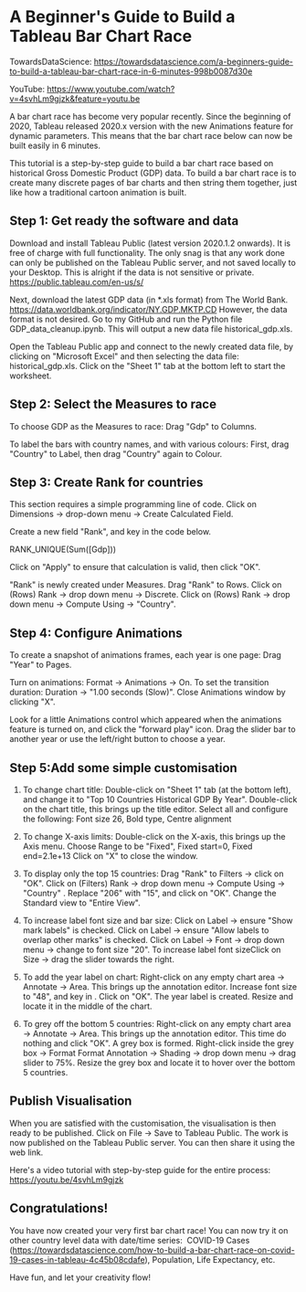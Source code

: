 # A Beginner's Guide to Build a Tableau Bar Chart Race
TowardsDataScience: 
https://towardsdatascience.com/a-beginners-guide-to-build-a-tableau-bar-chart-race-in-6-minutes-998b0087d30e

YouTube: 
https://www.youtube.com/watch?v=4svhLm9gjzk&feature=youtu.be

A bar chart race has become very popular recently. Since the beginning of 2020, Tableau released 2020.x version with the new Animations feature for dynamic parameters. This means that the bar chart race below can now be built easily in 6 minutes.

This tutorial is a step-by-step guide to build a bar chart race based on historical Gross Domestic Product (GDP) data. To build a bar chart race is to create many discrete pages of bar charts and then string them together, just like how a traditional cartoon animation is built.

## Step 1: Get ready the software and data
Download and install Tableau Public (latest version 2020.1.2 onwards). It is free of charge with full functionality. The only snag is that any work done can only be published on the Tableau Public server, and not saved locally to your Desktop. This is alright if the data is not sensitive or private.
https://public.tableau.com/en-us/s/

Next, download the latest GDP data (in *.xls format) from The World Bank.
https://data.worldbank.org/indicator/NY.GDP.MKTP.CD
However, the data format is not desired. Go to my GitHub and run the Python file GDP_data_cleanup.ipynb. This will output a new data file historical_gdp.xls.

Open the Tableau Public app and connect to the newly created data file, by clicking on "Microsoft Excel" and then selecting the data file: historical_gdp.xls.
Click on the "Sheet 1" tab at the bottom left to start the worksheet. 

## Step 2: Select the Measures to race
To choose GDP as the Measures to race: Drag "Gdp" to Columns.

To label the bars with country names, and with various colours:
First, drag "Country" to Label, then drag "Country" again to Colour.

## Step 3: Create Rank for countries
This section requires a simple programming line of code.
Click on Dimensions → drop-down menu → Create Calculated Field.

Create a new field "Rank", and key in the code below.

RANK_UNIQUE(Sum([Gdp]))

Click on "Apply" to ensure that calculation is valid, then click "OK".

"Rank" is newly created under Measures. Drag "Rank" to Rows.
Click on (Rows) Rank → drop down menu → Discrete.
Click on (Rows) Rank → drop down menu → Compute Using → "Country".

## Step 4: Configure Animations 
To create a snapshot of animations frames, each year is one page:
Drag "Year" to Pages.

Turn on animations: Format → Animations → On.
To set the transition duration: Duration → "1.00 seconds (Slow)".
Close Animations window by clicking "X".

Look for a little Animations control which appeared when the animations feature is turned on, and click the "forward play" icon. Drag the slider bar to another year or use the left/right button to choose a year.

## Step 5:Add some simple customisation
1. To change chart title:
Double-click on "Sheet 1" tab (at the bottom left), and change it to "Top 10 Countries Historical GDP By Year".
Double-click on the chart title, this brings up the title editor.
Select all and configure the following:
Font size 26, Bold type, Centre alignment

2. To change X-axis limits:
Double-click on the X-axis, this brings up the Axis menu.
Choose Range to be "Fixed", Fixed start=0, Fixed end=2.1e+13
Click on "X" to close the window.

3. To display only the top 15 countries:
Drag "Rank" to Filters → click on "OK".
Click on (Filters) Rank → drop down menu → Compute Using → "Country" .
Replace "206" with "15", and click on "OK".
Change the Standard view to "Entire View".

4. To increase label font size and bar size:
Click on Label → ensure "Show mark labels" is checked.
Click on Label → ensure "Allow labels to overlap other marks" is checked.
Click on Label → Font → drop down menu → change to font size "20".
To increase label font sizeClick on Size → drag the slider towards the right.

5. To add the year label on chart:
Right-click on any empty chart area → Annotate → Area.
This brings up the annotation editor.
Increase font size to "48", and key in <Page Name>.
Click on "OK".
The year label is created. Resize and locate it in the middle of the chart.

6. To grey off the bottom 5 countries:
Right-click on any empty chart area → Annotate → Area.
This brings up the annotation editor. This time do nothing and click "OK".
A grey box is formed. Right-click inside the grey box → Format
Format Annotation → Shading → drop down menu → drag slider to 75%.
Resize the grey box and locate it to hover over the bottom 5 countries.

## Publish Visualisation
When you are satisfied with the customisation, the visualisation is then ready to be published.
Click on File → Save to Tableau Public.
The work is now published on the Tableau Public server. You can then share it using the web link.

Here's a video tutorial with step-by-step guide for the entire process:
https://youtu.be/4svhLm9gjzk

## Congratulations!
You have now created your very first bar chart race!
You can now try it on other country level data with date/time series: 
COVID-19 Cases (https://towardsdatascience.com/how-to-build-a-bar-chart-race-on-covid-19-cases-in-tableau-4c45b08cdafe), Population, Life Expectancy, etc.

Have fun, and let your creativity flow!
